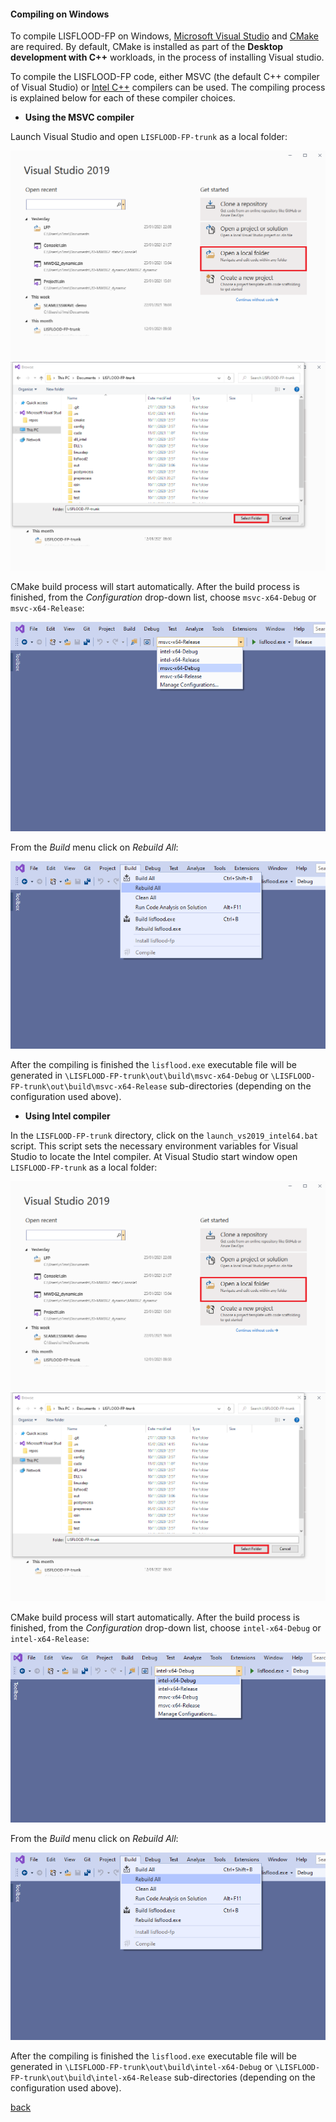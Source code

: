 #### Compiling on Windows

To compile LISFLOOD-FP on Windows, [Microsoft Visual Studio](https://visualstudio.microsoft.com/) and [CMake](https://cmake.org/) are required. By default, CMake is installed as part of the **Desktop development with C++** workloads, in the process of installing Visual studio. 

To compile the LISFLOOD-FP code, either MSVC (the default C++ compiler of Visual Studio) or [Intel C++](https://software.intel.com/content/www/us/en/develop/tools/oneapi/components/dpc-compiler.html) compilers can be used. The compiling process is explained below for each of these compiler choices.


- **Using the MSVC compiler**

Launch Visual Studio and open `LISFLOOD-FP-trunk` as a local folder:

![image](/Figures/comp_win_1.png)
![image](/Figures/comp_win_2.png)

CMake build process will start automatically. After the build process is finished, from the *Configuration* drop-down list, choose `msvc-x64-Debug` or `msvc-x64-Release`:

![image](/Figures/comp_win_3.png)

From the *Build* menu click on *Rebuild All*:

![image](/Figures/comp_win_4.png)

After the compiling is finished the `lisflood.exe` executable file will be generated in `\LISFLOOD-FP-trunk\out\build\msvc-x64-Debug` or `\LISFLOOD-FP-trunk\out\build\msvc-x64-Release` sub-directories (depending on the configuration used above). 

- **Using Intel compiler**

In the `LISFLOOD-FP-trunk` directory, click on the `launch_vs2019_intel64.bat` script. This script sets the necessary environment variables for Visual Studio to locate the Intel compiler. At Visual Studio start window open `LISFLOOD-FP-trunk` as a local folder:

![image](/Figures/comp_win_1.png)
![image](/Figures/comp_win_2.png)

CMake build process will start automatically. After the build process is finished, from the *Configuration* drop-down list, choose `intel-x64-Debug` or `intel-x64-Release`:

![image](/Figures/comp_win_5.png)

From the *Build* menu click on *Rebuild All*:

![image](/Figures/comp_win_4.png)

After the compiling is finished the `lisflood.exe` executable file will be generated in `\LISFLOOD-FP-trunk\out\build\intel-x64-Debug` or `\LISFLOOD-FP-trunk\out\build\intel-x64-Release` sub-directories (depending on the configuration used above).

[back](/LISFLOOD8.0.md)
